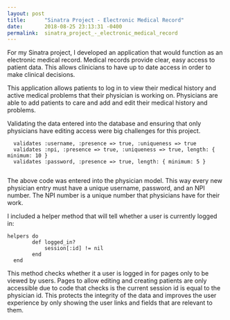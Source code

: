 ```yaml
---
layout: post
title:      "Sinatra Project - Electronic Medical Record"
date:       2018-08-25 23:13:31 -0400
permalink:  sinatra_project_-_electronic_medical_record
---
```



For my Sinatra project, I developed an application that would function as an electronic medical record.  Medical records provide clear, easy access to patient data. This allows clinicians to have up to date access in order to make clinical decisions. 

This application allows patients to log in to view their medical history and active medical problems that their physician is working on. Physicians are able to add patients to care and add and edit their medical history and problems. 

Validating the data entered into the database and ensuring that only physicians have editing access were big challenges for this project. 


```
  validates :username, :presence => true, :uniqueness => true
  validates :npi, :presence => true, :uniqueness => true, length: { minimum: 10 }
  validates :password, :presence => true, length: { minimum: 5 }
	
```


The above code was entered into the physician model. This way every new physician entry must have a unique username, password, and an NPI number. The NPI number is a unique number that physicians have for their work. 

I included a helper method that will tell whether a user is currently logged in:

```
helpers do
		def logged_in?
			session[:id] != nil
		end
  end

```


This method checks whether it a user is logged in for pages only to be viewed by users. Pages to allow editing and creating patients are only accessible due to code that checks is the current session id is equal to the physician id. This protects the integrity of the data and improves the user experience by only showing the user links and fields that are relevant to them. 
